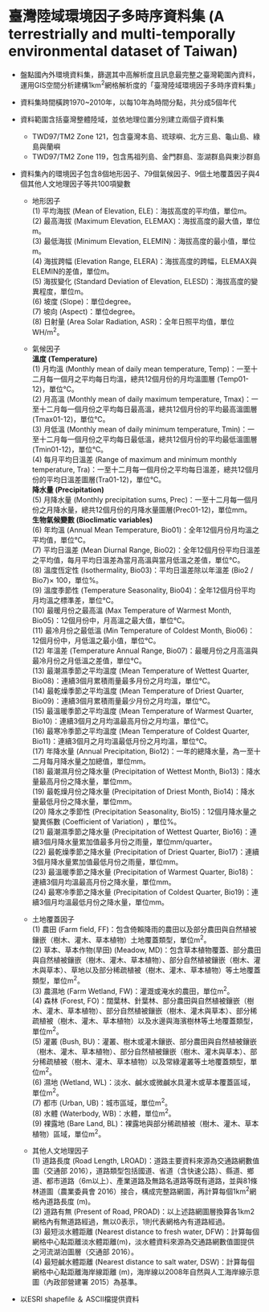 # 臺灣陸域環境因子多時序資料集 (A terrestrially and multi-temporally environmental dataset of Taiwan)
* 盤點國內外環境資料集，篩選其中高解析度且訊息最完整之臺灣範圍內資料，運用GIS空間分析建構1km<sup>2</sup>網格解析度的「臺灣陸域環境因子多時序資料集」
* 資料集時間橫跨1970~2010年，以每10年為時間分點，共分成5個年代
* 資料範圍含括臺灣整體陸域，並依地理位置分別建立兩個子資料集
  * TWD97/TM2 Zone 121，包含臺灣本島、琉球嶼、北方三島、龜山島、綠島與蘭嶼
  * TWD97/TM2 Zone 119，包含馬祖列島、金門群島、澎湖群島與東沙群島
* 資料集內的環境因子包含8個地形因子、79個氣候因子、9個土地覆蓋因子與4個其他人文地理因子等共100項變數
  * 地形因子  
  (1)	平均海拔 (Mean of Elevation, ELE)：海拔高度的平均值，單位m。  
  (2)	最高海拔 (Maximum Elevation, ELEMAX)：海拔高度的最大值，單位m。  
  (3)	最低海拔 (Minimum Elevation, ELEMIN)：海拔高度的最小值，單位m。  
  (4)	海拔跨幅 (Elevation Range, ELERA)：海拔高度的跨幅，ELEMAX與ELEMIN的差值，單位m。  
  (5)	海拔變化 (Standard Deviation of Elevation, ELESD)：海拔高度的變異程度，單位m。  
  (6)	坡度 (Slope)：單位degree。  
  (7)	坡向 (Aspect)：單位degree。  
  (8)	日射量 (Area Solar Radiation, ASR)：全年日照平均值，單位WH/m<sup>2</sup>。  
  * 氣候因子     
   __溫度 (Temperature)__  
   (1)	月均溫 (Monthly mean of daily mean temperature, Temp)：一至十二月每一個月之平均每日均溫，總共12個月份的月均溫圖層 (Temp01-12)，單位℃。  
   (2)	月高溫 (Monthly mean of daily maximum temperature, Tmax)：一至十二月每一個月份之平均每日最高溫，總共12個月份的平均最高溫圖層(Tmax01-12)，單位℃。  
   (3)	月低溫 (Monthly mean of daily minimum temperature, Tmin)：一至十二月每一個月份之平均每日最低溫，總共12個月份的平均最低溫圖層 (Tmin01-12)，單位℃。  
   (4)	每月平均日溫差 (Range of maximum and minimum monthly temperature, Tra)：一至十二月每一個月份之平均每日溫差，總共12個月份的平均日溫差圖層(Tra01-12)，單位℃。     
   __降水量 (Precipitation)__  
   (5)	月降水量  (Monthly precipitation sums, Prec)：一至十二月每一個月份之月降水量，總共12個月份的月降水量圖層(Prec01-12)，單位mm。   
   __生物氣候變數 (Bioclimatic variables)__  
   (6)	年均溫 (Annual Mean Temperature, Bio01)：全年12個月份月均溫之平均值，單位℃。  
   (7)	平均日溫差 (Mean Diurnal Range, Bio02)：全年12個月份平均日溫差之平均值，每月平均日溫差為當月高溫與當月低溫之差值，單位℃。  
   (8) 溫度恆定性 (Isothermality, Bio03)：平均日溫差除以年溫差 (Bio2 / Bio7)× 100，單位%。  
   (9)	溫度季節性 (Temperature Seasonality, Bio04)：全年12個月份平均月均溫之標準差，單位℃。  
   (10)	最暖月份之最高溫 (Max Temperature of Warmest Month, Bio05)：12個月份中，月高溫之最大值，單位℃。  
   (11)	最冷月份之最低溫 (Min Temperature of Coldest Month, Bio06)：12個月份中，月低溫之最小值，單位℃。  
   (12)	年溫差 (Temperature Annual Range, Bio07)：最暖月份之月高溫與最冷月份之月低溫之差值，單位℃。  
   (13)	最潮濕季節之平均溫度 (Mean Temperature of Wettest Quarter, Bio08)：連續3個月累積雨量最多月份之月均溫，單位℃。  
   (14)	最乾燥季節之平均溫度 (Mean Temperature of Driest Quarter, Bio09)：連續3個月累積雨量最少月份之月均溫，單位℃。  
   (15)	最溫暖季節之平均溫度 (Mean Temperature of Warmest Quarter, Bio10)：連續3個月之月均溫最高月份之月均溫，單位℃。  
   (16)	最寒冷季節之平均溫度 (Mean Temperature of Coldest Quarter, Bio11)：連續3個月之月均溫最低月份之月均溫，單位℃。  
   (17)	年降水量 (Annual Precipitation, Bio12)：一年的總降水量，為一至十二月每月降水量之加總值，單位mm。  
   (18)	最潮濕月份之降水量 (Precipitation of Wettest Month, Bio13)：降水量最高月份之降水量，單位mm。  
   (19)	最乾燥月份之降水量 (Precipitation of Driest Month, Bio14)：降水量最低月份之降水量，單位mm。  
   (20)	降水之季節性 (Precipitation Seasonality, Bio15)：12個月降水量之變異係數 (Coefficient of Variation) ，單位%。  
   (21)	最潮濕季節之降水量 (Precipitation of Wettest Quarter, Bio16)：連續3個月降水量累加值最多月份之雨量，單位mm/quarter。  
   (22)	最乾燥季節之降水量 (Precipitation of Driest Quarter, Bio17)：連續3個月降水量累加值最低月份之雨量，單位mm。  
   (23)	最溫暖季節之降水量 (Precipitation of Warmest Quarter, Bio18)：連續3個月均溫最高月份之降水量，單位mm。  
   (24)	最寒冷季節之降水量 (Precipitation of Coldest Quarter, Bio19)：連續3個月均溫最低月份之降水量，單位mm。  

  * 土地覆蓋因子  
  (1)	農田 (Farm field, FF)：包含倚賴降雨的農田以及部分農田與自然植被鑲嵌（樹木、灌木、草本植物）土地覆蓋類型，單位m<sup>2</sup>。  
  (2)	草本、草本作物(旱田)	(Meadow, MD)：包含草本植物覆蓋、部分農田與自然植被鑲嵌（樹木、灌木、草本植物）、部分自然植被鑲嵌（樹木、灌木與草本）、草地以及部分稀疏植被（樹木、灌木、草本植物）等土地覆蓋類型，單位m<sup>2</sup>。  
  (3)	農濕地 (Farm Wetland, FW)：灌溉或淹水的農田，單位m<sup>2</sup>。  
  (4)	森林 (Forest, FO)：闊葉林、針葉林、部分農田與自然植被鑲嵌（樹木、灌木、草本植物）、部分自然植被鑲嵌（樹木、灌木與草本）、部分稀疏植被（樹木、灌木、草本植物）以及水邊與海濱樹林等土地覆蓋類型，單位m<sup>2</sup>。  
  (5)	灌叢 (Bush, BU)：灌叢、樹木或灌木鑲嵌、部分農田與自然植被鑲嵌（樹木、灌木、草本植物）、部分自然植被鑲嵌（樹木、灌木與草本）、部分稀疏植被（樹木、灌木、草本植物）以及常綠灌叢等土地覆蓋類型，單位m<sup>2</sup>。  
  (6)	濕地 (Wetland, WL)：淡水、鹹水或微鹹水具灌木或草本覆蓋區域，單位m<sup>2</sup>。  
  (7)	都市 (Urban, UB)：城市區域，單位m<sup>2</sup>。  
  (8)	水體 (Waterbody, WB)：水體，單位m<sup>2</sup>。  
  (9)	裸露地 (Bare Land, BL)：裸露地與部分稀疏植被（樹木、灌木、草本植物）區域，單位m<sup>2</sup>。

  * 其他人文地理因子  
  (1)	道路長度 (Road Length, LROAD)：道路主要資料來源為交通路網數值圖（交通部 2016），道路類型包括國道、省道（含快速公路）、縣道、鄉道、都市道路（6m以上）、產業道路及無路名道路等既有道路，並與81條林道圖（農業委員會 2016）接合，構成完整路網圖，再計算每個1km<sup>2</sup>網格內道路長度 (m)。  
  (2)	道路有無 (Present of Road, PROAD)：以上述路網圖層換算各1km2網格內有無道路經過，無以0表示，1則代表網格內有道路經過。  
  (3)	最短淡水體距離 (Nearest distance to fresh water, DFW)：計算每個網格中心點距離淡水體距離(m)，淡水體資料來源為交通路網數值圖提供之河流湖泊圖層（交通部 2016）。  
  (4)	最短鹹水體距離 (Nearest distance to salt water, DSW)：計算每個網格中心點距離海岸線距離 (m)，海岸線以2008年自然與人工海岸線示意圖（內政部營建署 2015）為基準。  

* 以ESRI shapefile ＆ ASCII檔提供資料
